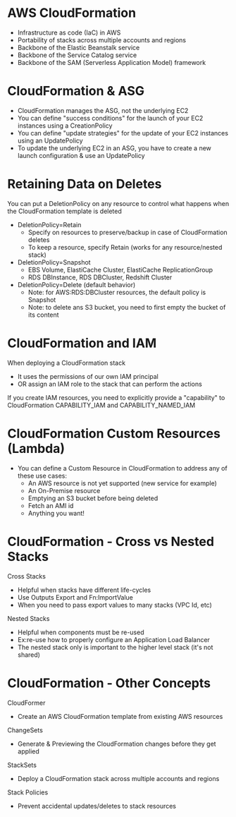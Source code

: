 # AWS CloudFormation

- Infrastructure as code (IaC) in AWS
- Portability of stacks across multiple accounts and regions
- Backbone of the Elastic Beanstalk service
- Backbone of the Service Catalog service
- Backbone of the SAM (Serverless Application Model) framework

# CloudFormation & ASG

- CloudFormation manages the ASG, not the underlying EC2
- You can define "success conditions" for the launch of your EC2 instances using a CreationPolicy
- You can define "update strategies" for the update of your EC2 instances using an UpdatePolicy
- To update the underlying EC2 in an ASG, you have to create a new launch configuration & use an UpdatePolicy

# Retaining Data on Deletes

You can put a DeletionPolicy on any resource to control what happens when the CloudFormation template is deleted

- DeletionPolicy=Retain
  - Specify on resources to preserve/backup in case of CloudFormation deletes
  - To keep a resource, specify Retain (works for any resource/nested stack)
- DeletionPolicy=Snapshot
  - EBS Volume, ElastiCache Cluster, ElastiCache ReplicationGroup
  - RDS DBInstance, RDS DBCluster, Redshift Cluster
- DeletionPolicy=Delete (default behavior)
  - Note: for AWS:RDS:DBCluster resources, the default policy is Snapshot
  - Note: to delete ans S3 bucket, you need to first empty the bucket of its content

# CloudFormation and IAM

When deploying a CloudFormation stack

- It uses the permissions of our own IAM principal
- OR assign an IAM role to the stack that can perform the actions

If you create IAM resources, you need to explicitly provide a "capability" to CloudFormation CAPABILITY_IAM and CAPABILITY_NAMED_IAM

# CloudFormation Custom Resources (Lambda)

- You can define a Custom Resource in CloudFormation to address any of these use cases:
  - An AWS resource is not yet supported (new service for example)
  - An On-Premise resource
  - Emptying an S3 bucket before being deleted
  - Fetch an AMI id
  - Anything you want!

# CloudFormation - Cross vs Nested Stacks

Cross Stacks
- Helpful when stacks have different life-cycles
- Use Outputs Export and Fn:ImportValue
- When you need to pass export values to many stacks (VPC Id, etc)

Nested Stacks
- Helpful when components must be re-used
- Ex:re-use how to properly configure an Application Load Balancer
- The nested stack only is important to the higher level stack (it's not shared)

# CloudFormation - Other Concepts

CloudFormer
- Create an AWS CloudFormation template from existing AWS resources

ChangeSets
- Generate & Previewing the CloudFormation changes before they get applied
  
StackSets
- Deploy a CloudFormation stack across multiple accounts and regions

Stack Policies
- Prevent accidental updates/deletes to stack resources

